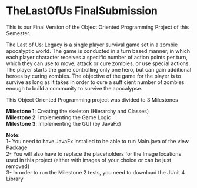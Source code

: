 # TheLastOfUs FinalSubmission

This is our Final Version of the Object Oriented Programming Project of this Semester. <br />

The Last of Us: Legacy is a single player survival game set in a zombie apocalyptic world. The game is conducted in a turn based manner, in which each player character receives a specific number of action points per turn, which they can use to move, attack or cure zombies, or use special actions. The player starts the game controlling only one hero, but can gain additional heroes by curing zombies. The objective of the game for the player is to survive as long as it takes in order to cure a sufficient number of zombies enough to build a community to survive the apocalypse.

This Object Oriented Programming project was divided to 3 Milestones <br />

**Milestone 1**: Creating the skeleton (Hierarchy and Classes) <br />
**Milestone 2**: Implementing the Game Logic <br />
**Milestone 3**: Implementing the GUI (by JavaFx) <br />
 

**Note**:  <br />
1- You need to have JavaFx installed to be able to run Main.java of the view Package <br />
2- You will also have to replace the placeholders for the Image locations used in this project (either with images of your choice or can be just removed) <br />
3- In order to run the Milestone 2 tests, you need to download the JUnit 4 Library 

